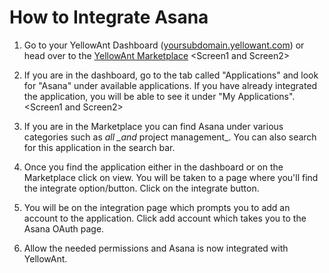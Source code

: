 # **How to Integrate Asana**

1. Go to your YellowAnt Dashboard \([yoursubdomain.yellowant.com](/yoursubdomain.yellowant.com)\) or head over to the [YellowAnt Marketplace](https://www.yellowant.com/marketplace) 
   &lt;Screen1 and Screen2&gt;
2. If you are in the dashboard, go to the tab called "Applications" and look for "Asana" under available applications. If you have already integrated the application, you will be able to see it under "My Applications".  
   &lt;Screen1 and Screen2&gt;

3. If you are in the Marketplace you can find Asana under various categories such as _all \_and_ project management\_. You can also search for this application in the search bar.

4. Once you find the application either in the dashboard or on the Marketplace click on view. You will be taken to a page where you'll find the integrate option/button. Click on the integrate button.

5. You will be on the integration page which prompts you to add an account to the application. Click add account which takes you to the Asana OAuth page.

6. Allow the needed permissions and Asana is now integrated with YellowAnt.



